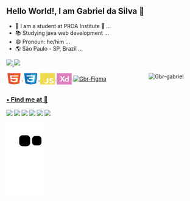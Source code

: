 ## Hello World!, I am Gabriel da Silva  👋


- 🏫 I am a student at PROA Institute 💙 ...
- 📚 Studying java web development ...
- 😄 Pronoun: he/him ...
- 🌎 São Paulo - SP, Brazil ...
    
 <div>
  <a href="https://github.com/gabrieldasilvadev">
  <img height="170em" src="https://github-readme-stats.vercel.app/api?username=gabrieldasilvadev&show_icons=true&theme=tokyonight&include_all_commits=true&count_private=true"/>
  <img height="170em" src="https://github-readme-stats.vercel.app/api/top-langs/?username=gabrieldasilvadev&layout=compact&langs_count=7&theme=tokyonight"/>
</div>
  
  <div style="display: inline_block"><br>
  <img align="center" alt="Gbr-HTML" height="30" width="40" src="https://raw.githubusercontent.com/devicons/devicon/master/icons/html5/html5-original.svg">
  <img align="center" alt="Gbr-CSS" height="30" width="40" src="https://raw.githubusercontent.com/devicons/devicon/master/icons/css3/css3-original.svg">
  <img align="center" alt="Gbr-Js" height="30" width="40" src="https://raw.githubusercontent.com/devicons/devicon/master/icons/javascript/javascript-plain.svg">
  <img align="center" alt="Gbr-Xd" height="30" width="40" src="https://raw.githubusercontent.com/devicons/devicon/master/icons/xd/xd-plain.svg">
  <img align="center" alt="Gbr-Figma" height="30" width="40" src="https://cdn.jsdelivr.net/gh/devicons/devicon/icons/figma/figma-original.svg">
  <img align="right" alt="Gbr-gabriel" height="130" width="130" src="https://cdn.discordapp.com/attachments/739246116989698059/871130393275928626/Hello.gif">
    
</div>
  
  ##
  
<div>
  
  ### • Find me at 📳
  
  <a href="https://www.linkedin.com/in/gabriel-silva-dev/" target="_blank"><img src="https://img.shields.io/badge/LinkedIn-0077B5?style=for-the-badge&logo=linkedin&logoColor=white" target="_blank"></a> 
 <a href="https://www.twitch.tv/gbrzindev" target="_blank"><img src="https://img.shields.io/badge/Twitch-9146FF?style=for-the-badge&logo=twitch&logoColor=white" target="_blank"></a>
 <a href="https://discord.gg/3k2Av4ghJt" target="_blank"><img src="https://img.shields.io/badge/Discord-7289DA?style=for-the-badge&logo=discord&logoColor=white" target="_blank"></a> 
 <a href="https://t.me/gabriesvdev" target="_blank"><img src="https://img.shields.io/badge/Telegram-2CA5E0?style=for-the-badge&logo=telegram&logoColor=white" target="_blank"></a>
 <a href="https://wa.me/5511962212025" target="_blank"><img src="https://img.shields.io/badge/WhatsApp-25D366?style=for-the-badge&logo=whatsapp&logoColor=white"></a> 
 <a href = "mailto:gabriel.dasilva2880@gmail.com"><img src=" https://img.shields.io/badge/Gmail-D14836?style=for-the-badge&logo=gmail&logoColor=white" target="_blank"></a>
  
 ![Snake animation](https://github.com/gabrieldasilvadev/gabrieldasilvadev/blob/output/github-contribution-grid-snake.svg)
    
</div>
